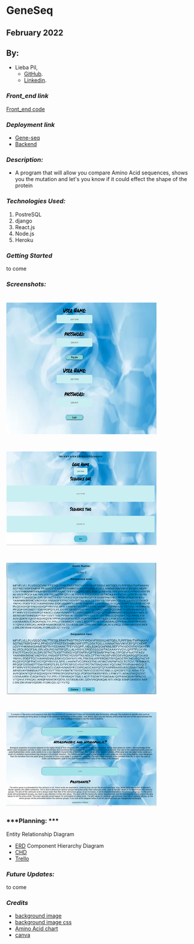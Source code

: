 # GeneSeq
## February 2022
## By:
* Lieba Pil,
  * [GitHub](https://github.com/liebapil).
  * [Linkedin](https://www.linkedin.com/in/lieba-pil/).

### ***Front_end link***
[Front_end code](https://github.com/liebapil/geneseq-frontend)

### ***Deployment link***
* [Gene-seq](https://geneseq-frontend.herokuapp.com/)
* [Backend](https://geneseq.herokuapp.com/)

### ***Description:***
* A program that will allow you compare Amino Acid sequences, shows you the mutation and let's you know if it could effect the shape of the protein 


### ***Technologies Used:***
1. PostreSQL
2. django
3. React.js
4. Node.js
5. Heroku

### ***Getting Started***
to come

### ***Screenshots:***
# <img src="./images/user.png" width="400" height="350">
# <img src="./images/gene_input.png" width="400" height="250">
# <img src="./images/gene_render.png" width="400" height="350">
# <img src="./images/mutation_input.png" width="400" height="250">

### ***Planning: ***
Entity Relationship Diagram
* [ERD](https://app.diagrams.net/?libs=general;flowchart#G1-aOkE3tx9UcrPTHgRfoTq5uz8Yz19UGU)
Component Hierarchy Diagram 
* [CHD](https://app.diagrams.net/#G1zRtVbOgGUpevlZLXOpXGKJ7dqAZvDELQ)
* [Trello](https://trello.com/b/t7pWJIog/geneseq)

### ***Future Updates:***
to come

### ***Credits***


* [background image](https://st2.depositphotos.com/1762606/8529/i/600/depositphotos_85291298-stock-photo-dna-molecule-structure-background.jpg)
* [background image css](https://css-tricks.com/perfect-full-page-background-image/)
* [Amino Acid chart](https://cdn.technologynetworks.com/tn/images/body/aminoacids-pic3revised1574260662291.png)
* [canva](https://www.canva.com/)

